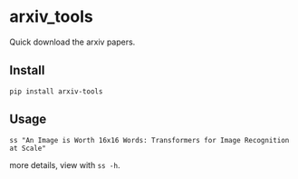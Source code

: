 # arxiv_tools

Quick download the arxiv papers.

## Install

`pip install arxiv-tools`

## Usage

`ss "An Image is Worth 16x16 Words: Transformers for Image Recognition at Scale"`

more details, view with `ss -h`.